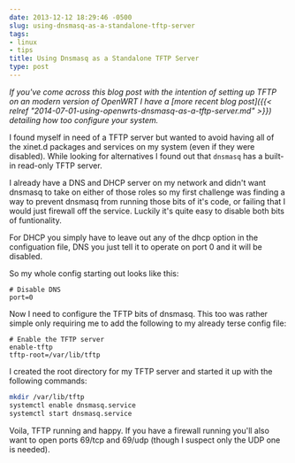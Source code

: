 ```yaml
---
date: 2013-12-12 18:29:46 -0500
slug: using-dnsmasq-as-a-standalone-tftp-server
tags:
- linux
- tips
title: Using Dnsmasq as a Standalone TFTP Server
type: post
---
```


*If you've come across this blog post with the intention of setting up TFTP on
an modern version of OpenWRT I have a [more recent blog post]({{< relref
"2014-07-01-using-openwrts-dnsmasq-as-a-tftp-server.md" >}}) detailing how too
configure your system.*

I found myself in need of a TFTP server but wanted to avoid having all of the
xinet.d packages and services on my system (even if they were disabled). While
looking for alternatives I found out that `dnsmasq` has a built-in read-only
TFTP server.

I already have a DNS and DHCP server on my network and didn't want dnsmasq to
take on either of those roles so my first challenge was finding a way to
prevent dnsmasq from running those bits of it's code, or failing that I would
just firewall off the service. Luckily it's quite easy to disable both bits of
funtionality.

For DHCP you simply have to leave out any of the dhcp option in the
configuation file, DNS you just tell it to operate on port 0 and it will be
disabled.

So my whole config starting out looks like this:

```
# Disable DNS
port=0
```

Now I need to configure the TFTP bits of dnsmasq. This too was rather simple
only requiring me to add the following to my already terse config file:

```
# Enable the TFTP server
enable-tftp
tftp-root=/var/lib/tftp
```

I created the root directory for my TFTP server and started it up with the
following commands:

```bash
mkdir /var/lib/tftp
systemctl enable dnsmasq.service
systemctl start dnsmasq.service
```

Voila, TFTP running and happy. If you have a firewall running you'll also want
to open ports 69/tcp and 69/udp (though I suspect only the UDP one is needed).
